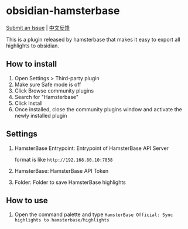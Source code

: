# obsidian-hamsterbase

[Submit an Issue](https://github.com/hamsterbase/hamsterbase/issues) | [中文反馈](https://support.qq.com/product/594778)

This is a plugin released by hamsterbase that makes it easy to export all highlights to obsidian.

## How to install

1. Open Settings > Third-party plugin
2. Make sure Safe mode is off
3. Click Browse community plugins
4. Search for "Hamsterbase"
5. Click Install
6. Once installed, close the community plugins window and activate the newly installed plugin

## Settings

1. HamsterBase Entrypoint: Entrypoint of HamsterBase API Server

   format is like `http://192.168.80.10:7858`

2. HamsterBase: HamsterBase API Token
3. Folder: Folder to save HamsterBase highlights

## How to use

1. Open the command palette and type `HamsterBase Official: Sync highlights to hamsterbase/highlights`
